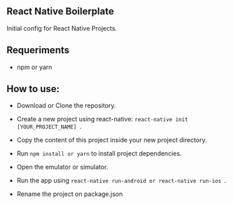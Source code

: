 ## React Native Boilerplate

Initial config for React Native Projects.

## Requeriments
*   npm or yarn

## How to use:
*	Download or Clone the repository.
* Create a new project using react-native: ```react-native init [YOUR_PROJECT_NAME] ```.
* Copy the content of this project inside your new project directory.
*	Run ```npm install or yarn``` to install project dependencies.
* Open the emulator or simulator.
*	Run the app using ```react-native run-android or react-native run-ios ```.

* Rename the project on package.json
